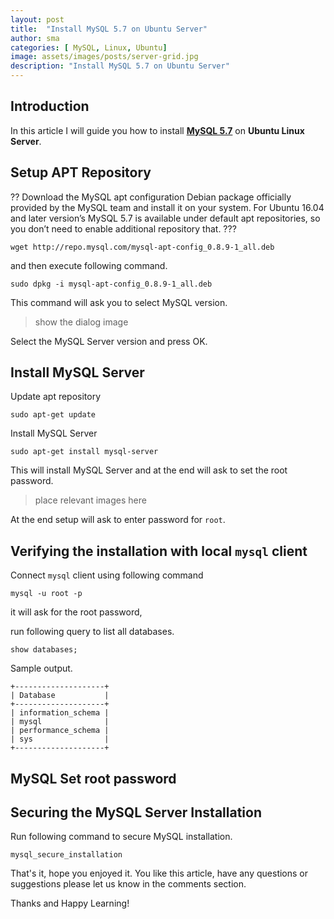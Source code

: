 ```yaml
---
layout: post
title:  "Install MySQL 5.7 on Ubuntu Server"
author: sma
categories: [ MySQL, Linux, Ubuntu]
image: assets/images/posts/server-grid.jpg
description: "Install MySQL 5.7 on Ubuntu Server"
---
```



## Introduction




In this article I will guide you how to install [**MySQL 5.7**](https://dev.mysql.com/downloads/mysql/5.7.html) on **Ubuntu Linux Server**.


## Setup APT Repository

??
Download the MySQL apt configuration Debian package officially provided by the MySQL team and install it on your system. For Ubuntu 16.04 and later version’s MySQL 5.7 is available under default apt repositories, so you don’t need to enable additional repository that.
???

```
wget http://repo.mysql.com/mysql-apt-config_0.8.9-1_all.deb
```

and then execute following command.

```
sudo dpkg -i mysql-apt-config_0.8.9-1_all.deb
```

This command will ask you to select MySQL version.


> show the  dialog image


Select the MySQL Server version and press OK.

## Install MySQL Server

Update apt repository

```
sudo apt-get update
```

Install MySQL Server

```
sudo apt-get install mysql-server
```

This will install MySQL Server and at the end will ask to set the root password.


> place relevant images here

At the end  setup will ask to enter password for `root`.


## Verifying the installation with local `mysql` client

Connect `mysql` client using following command

```
mysql -u root -p
```
it will ask for the root password,

run following query to list all databases.

```
show databases;
```

Sample output.

```
+--------------------+
| Database           |
+--------------------+
| information_schema |
| mysql              |
| performance_schema |
| sys                |
+--------------------+
```


## MySQL Set root password



## Securing the MySQL Server Installation
Run following command to secure MySQL installation.


```
mysql_secure_installation
```






That's it, hope you enjoyed it. You like this article, have any questions or suggestions please let us know in the comments section.

Thanks and Happy Learning!
